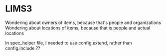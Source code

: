 LIMS3
======

Wondering about owners of items, because that's people and organizations
Wondering about locations of items, because that is people and actual locations

In spec_helper file, I needed to use config.extend, rather than config.include ??
